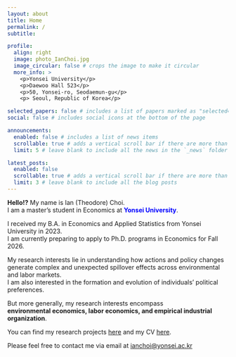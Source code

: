```yaml
---
layout: about
title: Home
permalink: /
subtitle: 

profile:
  align: right
  image: photo_IanChoi.jpg
  image_circular: false # crops the image to make it circular
  more_info: >
    <p>Yonsei University</p>
    <p>Daewoo Hall 523</p>
    <p>50, Yonsei-ro, Seodaemun-gu</p>
    <p> Seoul, Republic of Korea</p>

selected_papers: false # includes a list of papers marked as "selected={true}"
social: false # includes social icons at the bottom of the page

announcements:
  enabled: false # includes a list of news items
  scrollable: true # adds a vertical scroll bar if there are more than 3 news items
  limit: 5 # leave blank to include all the news in the `_news` folder

latest_posts:
  enabled: false
  scrollable: true # adds a vertical scroll bar if there are more than 3 new posts items
  limit: 3 # leave blank to include all the blog posts
---
```



**Hello!?** My name is Ian (Theodore) Choi.   
I am a master’s student in Economics at **<font color="blue">Yonsei University</font>**.    

I received my B.A. in Economics and Applied Statistics from Yonsei University in 2023.  
I am currently preparing to apply to Ph.D. programs in Economics for Fall 2026. <br>   


My research interests lie in understanding how actions and policy changes generate complex and unexpected spillover effects across environmental and labor markets.   
I am also interested in the formation and evolution of individuals’ political preferences.   

But more generally, my research interests encompass   
**environmental economics, labor economics, and empirical industrial organization**.   


You can find my research projects [here](/research/) and my CV [here](/assets/pdf/CV_(October_2025).pdf).     

Please feel free to contact me via email at ianchoi@yonsei.ac.kr